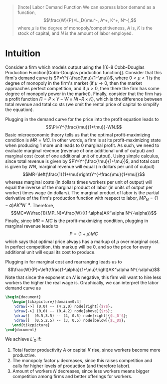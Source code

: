 >[!note] Labor Demand Function
>We can express labor demand as a function,
>$$\frac{W}{P}=L_D(\mu^-, A^+, K^+, N^-),$$
>where $\mu$ is the degree of monopoly/competitiveness, $A$ is, $K$ is the stock of capital, and $N$ is the amount of labor employed.
# Intuition
Consider a firm which models output using the [[6-8 Cobb-Douglas Production Function|Cobb-Douglas production function]]. Consider that this firm's demand curve is $P=Y^{-\frac{\mu}{1+\mu}}$, where $0 < \mu < 1$ is the degree of monopoly in the firm's market (if $\mu \to 0$, then the market approaches perfect competition, and if $\mu > 0$, then there the firm has some degree of monopoly power in the market). Finally, consider that the firm has a profit function $\Pi = P \times Y - W \times N (-R \times K)$, which is the difference between total revenue and total co sts (we omit the rental price of capital to simplify the equation).

Plugging in the demand curve for the price into the profit equation leads to
$$\Pi=Y^{\frac{\mu}{1+\mu}}-WN.$$
Basic microeconomic theory tells us that the optimal profit-maximizing condition is 
$MR=MC$. In other words, a firm is at its profit-maximizing state when producing 1 more unit leads to 0 marginal profit. As such, we need to evaluate marginal revenue (revenue of one additional unit of output) and marginal cost (cost of one additional unit of output). Using simple calculus, since total revenue is given by $PY=Y^{\frac{\mu}{1+\mu}}$, and total cost is given by $WN$, marginal revenue will equal (in dollars per unit of output)
$$MR=\left(\frac{1}{1+\mu}\right)Y^{-\frac{\mu}{1+\mu}}$$
whereas marginal costs (in dollars times workers per unit of output) will equal the inverse of the marginal product of labor (in units of output per worker) times wage (in dollars). The marginal product of labor is the partial derivative of the firm's production function with respect to labor, $MP_N=(1-\alpha)AK^\alpha N^{-\alpha}$. Therefore,
$$MC=W\frac{1}{MP_N}=\frac{W}{(1-\alpha)AK^\alpha N^{-\alpha}}$$
Finally, since $MR=MC$ is the profit-maximizing condition, plugging in marginal revenue leads to
$$P=(1+\mu)MC$$
which says that optimal price always has a markup of $\mu$ over marginal cost. In perfect competition, this markup will be $0$, and so the price for every additional unit will equal its cost to produce.

Plugging in for marginal cost and rearranging leads us to
$$\frac{W}{P}=\left(\frac{1-\alpha}{1+\mu}\right)AK^\alpha N^{-\alpha}$$
Note that since the exponent on $N$ is negative, this firm will want to hire less workers the higher the real wage is. Graphically, we can interpret the labor demand curve as
```tikz
\begin{document}
   \begin{tikzpicture}[domain=0:4]
    \draw[->] (0,0) -- (4.2,0) node[right]{$Y$};
    \draw[->] (0,0) -- (0,4.2) node[above]{$r$};
    \draw[]  (0.5,3.5) -- (4, 0.5) node[right]{$L_D'$};
    \draw[]  (0.5,2.5) -- (3, 0.5) node[below]{$L_D$};
   \end{tikzpicture}
\end{document}
```
We achieve $L'_D$ if:
1. Total factor productivity $A$ or capital $K$ rise, since workers become more productive.
2. The monopoly factor $\mu$ decreases, since this raises competition and calls for higher levels of production (and therefore labor).
3. Amount of workers $N$ decreases, since less workers means bigger competition among firms and better offerings for workers.
